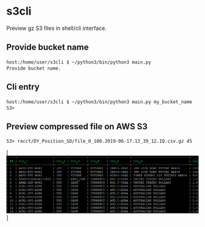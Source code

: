 # s3cli
Preview gz S3 files in shell/cli interface.


## Provide bucket name

```
host:/home/user/s3cli $ ~/python3/bin/python3 main.py
Provide bucket name.
```

## Cli entry


```
host:/home/user/s3cli $ ~/python3/bin/python3 main.py my_bucket_name
S3>
```

## Preview compressed file on AWS S3

```
S3> racct/DY_Position_SD/file_0_100.2019-06-17.13_39_12.IQ.csv.gz 45
```

[![Screenshot](https://raw.githubusercontent.com/pydemo/s3cli/master/s2cli.PNG)]
